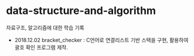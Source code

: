 # data-structure-and-algorithm
자료구조, 알고리즘에 대한 학습 기록

* 2018.12.02
bracket_checker : C언어로 연결리스트 기반 스택을 구현, 활용하여 괄호 확인 프로그램 제작.
